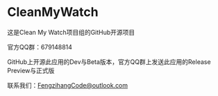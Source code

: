# CleanMyWatch
这是Clean My Watch项目组的GitHub开源项目

官方QQ群：679148814

GitHub上开源此应用的Dev与Beta版本，官方QQ群上发送此应用的Release Preview与正式版

联系我们：FengzihangCode@outlook.com
